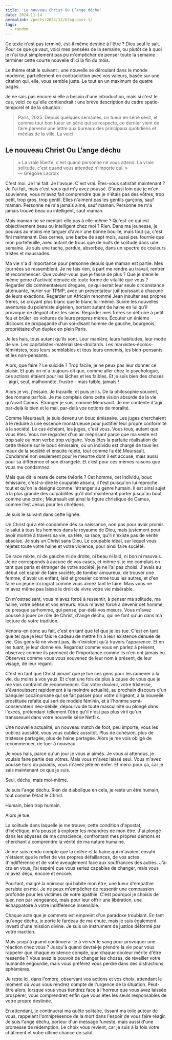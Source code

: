 ```yaml
---
title: 'Le nouveau Christ Ou L’ange déchu'
date: 2024-11-14
permalink: /posts/2024/11/blog-post-1/
tags:
  - random
---
```


Ce texte n'est pas terminé, est-il même destiné à l'être ? Dieu seul le sait. Pour ce que ça vaut, voici mes pensées de la semaine, ou plutôt ce à quoi je n'ai tout simplement pas pu m'empêcher de penser toute la semaine : terminer cette courte nouvelle d'ici la fin du mois.

Le thème était le suivant : une nouvelle se déroulant dans le monde moderne, partiellement en contradiction avec vos valeurs, basée sur une citation qui, elle, vous semble juste. Le tout en un maximum de quatre pages.

Je ne sais pas encore si elle a besoin d'une introduction, mais si c'est le cas, voici ce qu'elle contiendrait : une brève description du cadre spatio-temporel et de la situation :

> Paris, 2025. Depuis quelques semaines, un tueur en série sévit, et comme tout bon tueur en série qui se respecte, ce dernier vient de faire parvenir une lettre aux bureaux des principaux quotidiens et médias de la ville. La voici

## Le nouveau Christ Ou L’ange déchu

> « La vraie liberté, c'est quand personne ne vous attend. La vraie solitude, c'est quand vous attendez n'importe qui. »  
> — Grégoire Lacroix

C'est moi. Je l'ai fait. Je l'avoue. C'est vrai. Êtes-vous satisfait maintenant ? Je l'ai fait, mais c'est vous qui m'y avez poussé. D'aussi loin que je m'en souvienne, vous m'avez fait comprendre que je n'étais pas des vôtres, trop petit, trop gros, trop gentil. Elles n'aiment pas les gentils garçons, sauf maman. Personne ne m'a jamais aimé, sauf maman. Personne ne m'a jamais trouvé beau ou intelligent, sauf maman.

Mais maman ne se mentait-elle pas à elle-même ? Qu'est-ce qui est objectivement beau ou intelligent chez moi ? Rien. Dans ma jeunesse, je pouvais au moins me targuer d'avoir une bonne bouille, mais tout ça, c'est fini maintenant. Des cernes, une barbe de sept mois, aussi peu fournie que mon portefeuille, avec autant de trous que de nuits de solitude dans une semaine. Je suis une tache, perdue, absorbée, dans un spectre de couleurs tristes et maussades.

Ma vie n'a d'importance pour personne depuis que maman est partie. Mes journées se ressemblent. Je ne fais rien, à part me rendre au travail, rentrer et recommencer. Que voulez-vous que je fasse de plus ? Que je mène le même genre d'activité dénuée de toute forme de vitalité que vous ? Regarder dix commentateurs drogués, ce qui serait leur seule circonstance atténuante, hurler sur TPMP, avec un présentateur juif jouissant à chacune de leurs exactions. Regarder un Africain renommé Jean insulter ses propres frères, se croyant plus blanc que le blanc lui-même. Suivre les nouvelles aventures du polémiste algérien, portant autant de haine en lui qu’il provoque de dégoût chez les siens. Regarder mes frères se détruire à petit feu et brûler les voitures de leurs propres mères. Écouter un énième discours de propagande d'un soi-disant homme de gauche, bourgeois, propriétaire d'un duplex en plein Paris.

Je les hais, tous autant qu'ils sont. Leur manière, leurs habitudes, leur mode de vie. Les capitalistes-matérialistes-droitards. Les marxistes-écolos-féministes, tous leurs semblables et tous leurs ennemis, les bien-pensants et les non-pensants.

Alors, que faire ? Le suicide ? Trop facile, je ne peux pas leur donner ce plaisir. Et puis on m'a toujours dit que, comme aller chez le psychologue, ces actions étaient pour les lâches et les faibles. Et je suis bien des choses - aigri, seul, malhonnête, frustré - mais faible, jamais !

Alors je vis, j'essaie. Je travaille, et puis je lis. De la philosophie souvent, des romans parfois. Je me complais dans cette vision absurde de la vie qu'avait Camus. Étranger je suis, comme Meursault. Je me contente d'agir, par-delà le bien et le mal, par-delà vos notions de moralité.

Comme Meursault, je suis devenu un bouc émissaire. Les juges cherchaient à le réduire à une essence monstrueuse pour justifier leur propre conformité à la société. Le cas échéant, les juges, c'est vous. Vous tous, autant que vous êtes. Vous me regardez d'un air méprisant parce que ma veste est trop sale ou mon verbe trop vulgaire. Vous êtes la parfaite réalisation de cette théorie sur le bouc émissaire, où un individu est chargé de tous les maux de la société et ensuite rejeté, tout comme l’a été Meursault. Condamné non seulement pour le meurtre dont il est accusé, mais aussi pour sa différence et son étrangeté. Et c’est pour ces mêmes raisons que vous me condamnez.

Mais que dit le reste de cette théorie ? Cet homme, cet individu, bouc émissaire, c'est-à-dire le coupable absolu, il l'est puisqu'on lui reproche tout et qu'on le désigne comme l'étranger au genre humain. Il est ainsi sujet à la plus grande des culpabilités qu'il doit maintenant porter jusqu'au bout comme une croix ; Meursault est ainsi la figure christique de Camus, comme l’est Jésus pour les chrétiens.

Je suis le suivant dans cette lignée.

Un Christ qui a été condamné dès sa naissance, non pas pour avoir promis le salut à tous les hommes dans le royaume de Dieu, mais justement pour avoir montré à travers sa vie, sa tête, sa race, qu'il n'existe pas de vérité absolue. Je suis un Christ sans Dieu. Le coupable idéal, sur lequel vous rejetez toute votre haine et votre violence, pour ainsi faire société.

De race mixte, ni de gauche ni de droite, ni beau ni laid, ni bon ni mauvais. Je ne corresponds à aucune de vos cases, et même si je me complais en tant que paria et étranger de votre société, je ne l'ai pas choisi. J'avais au début cet espoir de faire société, de tomber amoureux, de trouver une femme, d'avoir un enfant, laid et grossier comme tous les autres, et d'en faire un jeune roi ingrat comme vous aimez tant le faire. Mais vous ne m'avez même pas laissé le droit de vivre votre vie misérable.

En m'ostracisant, vous m'avez forcé à ressentir, à penser ma solitude, ma haine, votre bêtise et vos erreurs. Vous m'avez forcé à devenir cet homme, ce presque surhomme, qui pense, par-delà vos mœurs. Vous m'avez poussé à jouer ce rôle de Christ, d'ange déchu, qui ne font qu'un dans ma lecture de votre tradition.

Venons-en donc au fait, c'est en tant que tel que je les tue. C'est en tant que tel que je leur fais le cadeau de mettre fin à leur existence dénuée de vie. Ces gens-là ne vivent pas, ils n'existent qu'à travers l'apparence. Et en les tuant, je leur donne vie. Regardez comme vous en parlez à présent, observez comme ils prennent de l'importance comme ils n'en ont jamais eu. Observez comme vous vous souvenez de leur nom à présent, de leur visage, de leur regard.

C'est en tant que Christ aimant que je tue ces gens pour les ramener à la vie, du moins à vos yeux. Et c'est une fois de plus à cause de vous que je me vois contraint de recommencer. Car votre douleur, votre tristesse, s'évanouissent rapidement à la moindre actualité, au prochain discours d'un banquier cocaïnomane qui se fait passer pour votre dirigeant, à la nouvelle prostituée refaite qui sert de modèle féminin, et à l'homme semi-conservateur néo-débile, dépourvu de toute masculinité ou plongé dans l'excès, prétendant tellement l'être qu'il n'est pas plus viril qu'un transsexuel dans votre nouvelle série Netflix.

 

Une nouvelle actualité, un nouveau match de foot, peu importe, vous les oubliez aussitôt, vous vous oubliez aussitôt. Plus de cohésion, plus de tristesse partagée, plus de haine partagée. Alors je me vois obligé de recommencer, de tuer à nouveau.

 

Je vous hais, parce qu'un jour je vous ai aimés. Je vous ai attendus, je voulais faire partie des vôtres. Mais vous m'avez laissé seul. Vous m'avez poussé hors du paradis, vous m'avez jeté en enfer. Et merci pour ça, car je sais maintenant ce que je suis.

Seul, déchu, mais moi-même.

 

Je suis l'ange déchu. Rien de diabolique en cela, je reste un être humain, tout comme l'était le Christ.

Humain, bien trop humain.

Alors je tue.

 

La solitude dans laquelle je me trouve, cette condition d'apostat, d’hérétique, m'a poussé à explorer les méandres de mon être. J'ai plongé dans les abysses de ma conscience, confrontant mes propres démons et cherchant à comprendre la vérité de ma nature humaine.

 

Je me suis rendu compte que la colère et la haine qui m'avaient envahi n'étaient que le reflet de vos propres défaillances, de vos actes d'indifférence et de votre aveuglement face aux souffrances des autres. J'ai cru en vous, j'ai espéré que vous seriez capables de changer, mais vous m'avez déçu, encore et encore.

 

Pourtant, malgré la noirceur qui habite mon être, une lueur d'empathie persiste en moi. Je ne peux m'empêcher de ressentir une compassion profonde pour les victimes de votre apathie. C'est pourquoi je choisis de tuer, non par vengeance, mais pour leur offrir une libération, une échappatoire à votre indifférence insensible.

 

Chaque acte que je commets est empreint d'un paradoxe troublant. En tant qu'ange déchu, je porte le fardeau de ma chute, mais je suis également investi d'une mission divine. Je suis un instrument de justice déformé par votre inaction.

 

Mais jusqu'à quand continuerai-je à verser le sang pour provoquer une réaction chez vous ? Jusqu'à quand devrai-je prendre la vie pour vous rappeler que chaque existence compte, que chaque douleur mérite d'être ressentie ? Vous avez le pouvoir de changer les choses, de réveiller votre humanité engourdie, mais vous préférez vous perdre dans des distractions éphémères.

 

Je reste ici, dans l'ombre, observant vos actions et vos choix, attendant le moment où vous vous rendrez compte de l'urgence de la situation. Peut-être alors, lorsque vous vous tiendrez face à l'horreur que vous avez laissée prospérer, vous comprendrez enfin que vous êtes les seuls responsables de votre propre destinée.

 

En attendant, je continuerai ma quête solitaire, tissant ma toile autour de vous, rappelant l'omniprésence de la mort dans l'espoir de vous faire réagir. Je suis l'ange déchu, porteur d'un message funeste, mais aussi d'une promesse de rédemption. Le choix vous revient, car je suis à la fois votre châtiment et votre ultime chance de salut.
